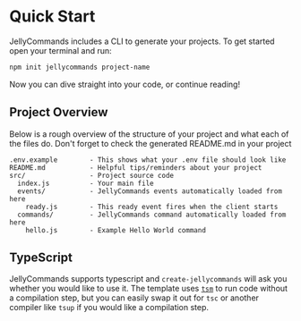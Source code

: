# Quick Start

JellyCommands includes a CLI to generate your projects. To get started open your terminal and run:

```bash
npm init jellycommands project-name
```

Now you can dive straight into your code, or continue reading!

## Project Overview

Below is a rough overview of the structure of your project and what each of the files do. Don't forget to check the generated README.md in your project

```
.env.example        - This shows what your .env file should look like
README.md           - Helpful tips/reminders about your project
src/                - Project source code
  index.js          - Your main file
  events/           - JellyCommands events automatically loaded from here
    ready.js        - This ready event fires when the client starts
  commands/         - JellyCommands command automatically loaded from here
    hello.js        - Example Hello World command
```

## TypeScript

JellyCommands supports typescript and `create-jellycommands` will ask you whether you would like to use it. The template uses [`tsm`](https://github.com/lukeed/tsm) to run code without a compilation step, but you can easily swap it out for `tsc` or another compiler like `tsup` if you would like a compilation step.
